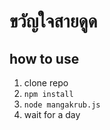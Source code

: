 # ขวัญใจสายดูด

## how to use
1. clone repo
2. `npm install`
3. `node mangakrub.js`
4. wait for a day